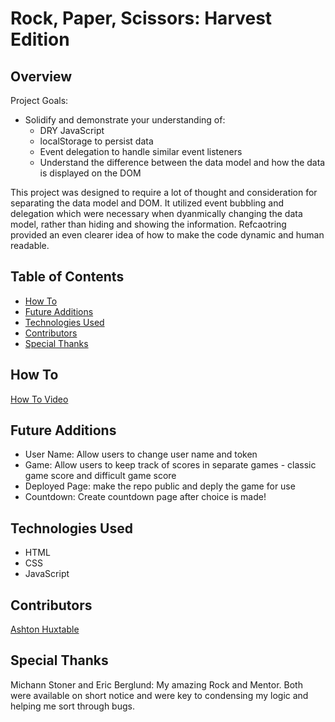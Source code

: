 # Rock, Paper, Scissors: Harvest Edition

## Overview
Project Goals:
- Solidify and demonstrate your understanding of:
    - DRY JavaScript
    - localStorage to persist data
    - Event delegation to handle similar event listeners
    - Understand the difference between the data model and how the data is displayed on the DOM
    
 This project was designed to require a lot of thought and consideration for separating the data model and DOM. It utilized event bubbling and delegation which were necessary when dyanmically changing the data model, rather than hiding and showing the information. Refcaotring provided an even clearer idea of how to make the code dynamic and human readable. 




## Table of Contents
- [How To](https://github.com/ahuxtable1327/rock-paper-scissor/blob/main/README.md#how-to)
- [Future Additions](https://github.com/ahuxtable1327/rock-paper-scissor/blob/main/README.md#future-additions)
- [Technologies Used](https://github.com/ahuxtable1327/rock-paper-scissor/blob/main/README.md#technologies-used)
- [Contributors](https://github.com/ahuxtable1327/rock-paper-scissor/blob/main/README.md#contributors)
- [Special Thanks](https://github.com/ahuxtable1327/rock-paper-scissor/blob/main/README.md#special-thanks)


## How To

[How To Video](https://user-images.githubusercontent.com/78318468/116319405-b5511680-a773-11eb-8b68-70296b3b958b.mp4)

## Future Additions

- User Name: Allow users to change user name and token 
- Game: Allow users to keep track of scores in separate games - classic game score and difficult game score
- Deployed Page: make the repo public and deply the game for use
- Countdown: Create countdown page after choice is made! 


## Technologies Used
- HTML
- CSS
- JavaScript

## Contributors
[Ashton Huxtable](https://github.com/ahuxtable1327)

## Special Thanks 
Michann Stoner and Eric Berglund: My amazing Rock and Mentor. Both were available on short notice and were key to condensing my logic and helping me sort through bugs. 
